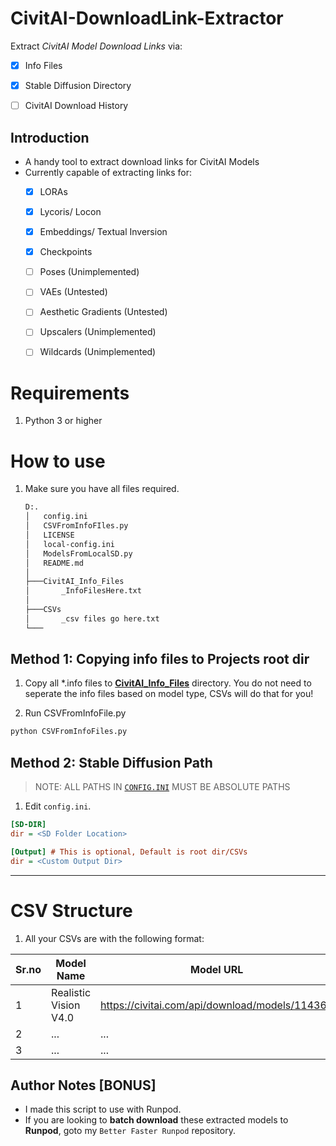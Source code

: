 # CivitAI-DownloadLink-Extractor
 Extract _CivitAI Model Download Links_ via:
 - [x] Info Files
 - [x] Stable Diffusion Directory
 - [ ] CivitAI Download History 


## Introduction
 - A handy tool to extract download links for CivitAI Models
 - Currently capable of extracting links for:
   - [x] LORAs
   - [x] Lycoris/ Locon
   - [x] Embeddings/ Textual Inversion
   - [x] Checkpoints
   - [ ] Poses (Unimplemented)
   - [ ] VAEs (Untested)
   - [ ] Aesthetic Gradients (Untested)
   - [ ] Upscalers (Unimplemented)
   - [ ] Wildcards (Unimplemented)


# Requirements
1. Python 3 or higher

# How to use
1. Make sure you have all files required. 
   ```bash
   D:.
   │   config.ini
   │   CSVFromInfoFIles.py
   │   LICENSE
   │   local-config.ini
   │   ModelsFromLocalSD.py
   │   README.md
   │
   ├───CivitAI_Info_Files
   │       _InfoFilesHere.txt
   │
   ├───CSVs
   │       _csv files go here.txt
   └───
   ```

## Method 1: Copying info files to Projects root dir
1. Copy all *.info files to [**CivitAI_Info_Files**](./CivitAI_Info_Files) directory. You do not need to seperate the info files based on model type, CSVs will do that for you!

2. Run CSVFromInfoFile.py 

```bash
python CSVFromInfoFiles.py
```

## Method 2: Stable Diffusion Path
> NOTE: ALL PATHS IN [`CONFIG.INI`](./config.ini) MUST BE ABSOLUTE PATHS
1. Edit `config.ini`.
```ini
[SD-DIR]
dir = <SD Folder Location>

[Output] # This is optional, Default is root dir/CSVs
dir = <Custom Output Dir>
```

---
# CSV Structure
1. All your CSVs are with the following format:

Sr.no | Model Name | Model URL
--- | --- | ---
1 | Realistic Vision V4.0 | https://civitai.com/api/download/models/114367
2 | ... | ...
3 | ... | ...


## Author Notes [BONUS]
- I made this script to use with Runpod.
- If you are looking to **batch download** these extracted models to **Runpod**, goto my `Better Faster Runpod` repository.